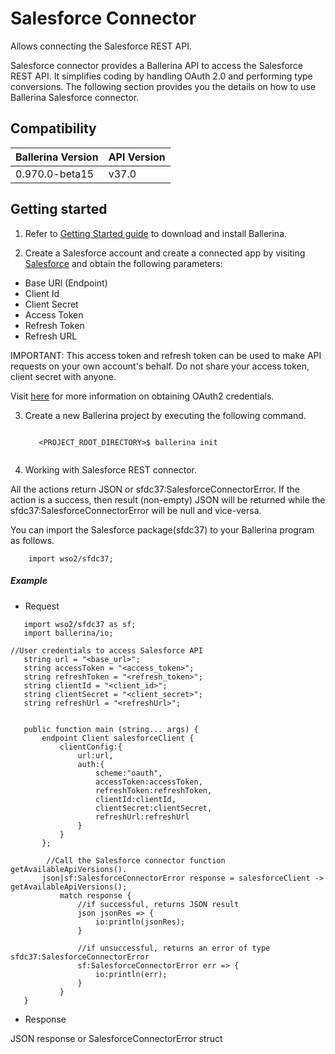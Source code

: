 # Salesforce Connector

Allows connecting the Salesforce REST API.


Salesforce connector provides a Ballerina API to access the Salesforce REST API. 
It simplifies coding by handling OAuth 2.0 and performing type conversions.
The following section provides you the details on how to use Ballerina Salesforce connector.

## Compatibility

| Ballerina Version         | API Version |
| ------------------------- | ------------|
|   0.970.0-beta15          |   v37.0     |
 

## Getting started

1. Refer to [Getting Started guide](https://ballerina.io/learn/getting-started/) to download and install Ballerina.

2. Create a Salesforce account and create a connected app by visiting [Salesforce](https://www.salesforce.com) 
and obtain the following parameters:
* Base URl (Endpoint)
* Client Id
* Client Secret
* Access Token
* Refresh Token
* Refresh URL

IMPORTANT: This access token and refresh token can be used to make API requests on your own account's behalf. 
Do not share your access token, client secret with anyone.

Visit [here](https://help.salesforce.com/articleView?id=remoteaccess_authenticate_overview.htm) 
for more information on obtaining OAuth2 credentials.

3. Create a new Ballerina project by executing the following command.

   ```shell   
   
      <PROJECT_ROOT_DIRECTORY>$ ballerina init
      
   ```

4. Working with Salesforce REST connector.

All the actions return JSON or sfdc37:SalesforceConnectorError. If the action is a success, 
then result (non-empty) JSON will be returned while the sfdc37:SalesforceConnectorError will be null and vice-versa.

You can import the Salesforce package(sfdc37) to your Ballerina program as follows.
```ballerina
    import wso2/sfdc37;
```

##### Example
 * Request

 ```ballerina
    import wso2/sfdc37 as sf;
    import ballerina/io;
 
 //User credentials to access Salesforce API
    string url = "<base_url>";
    string accessToken = "<access_token>";
    string refreshToken = "<refresh_token>";
    string clientId = "<client_id>";
    string clientSecret = "<client_secret>";
    string refreshUrl = "<refreshUrl>";
 
 
    public function main (string... args) {
        endpoint Client salesforceClient {
            clientConfig:{
                url:url,
                auth:{
                    scheme:"oauth",
                    accessToken:accessToken,
                    refreshToken:refreshToken,
                    clientId:clientId,
                    clientSecret:clientSecret,
                    refreshUrl:refreshUrl
                }
            }
        };
    
         //Call the Salesforce connector function getAvailableApiVersions().
        json|sf:SalesforceConnectorError response = salesforceClient -> getAvailableApiVersions();
            match response {
                //if successful, returns JSON result
                json jsonRes => {
                    io:println(jsonRes);
                }
        
                //if unsuccessful, returns an error of type sfdc37:SalesforceConnectorError
                sf:SalesforceConnectorError err => {
                    io:println(err);
                }
            }
    }
```
* Response

JSON response or SalesforceConnectorError struct
